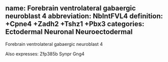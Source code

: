 name: Forebrain ventrolateral gabaergic neuroblast 4
abbreviation: NbIntFVL4
definition: +Cpne4 +Zadh2 +Tshz1 +Pbx3
categories: Ectodermal Neuronal Neuroectodermal
---

Forebrain ventrolateral gabaergic neuroblast 4

Also expresses:
Zfp385b
Synpr
Gng4